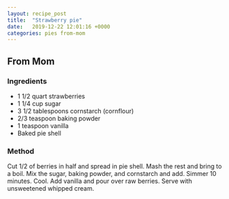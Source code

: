 ```yaml
---
layout: recipe_post
title:  "Strawberry pie"
date:   2019-12-22 12:01:16 +0000
categories: pies from-mom
---
```


## From Mom
### Ingredients
* 1 1/2 quart strawberries
* 1 1/4 cup sugar
* 3 1/2 tablespoons cornstarch (cornflour)
* 2/3 teaspoon baking powder
* 1 teaspoon vanilla
* Baked pie shell
### Method
Cut 1/2 of berries in half and spread in pie shell. Mash the rest and bring to a boil. Mix the sugar, baking powder, and cornstarch and add. Simmer 10 minutes. Cool. Add vanilla and pour over raw berries. Serve with unsweetened whipped cream.